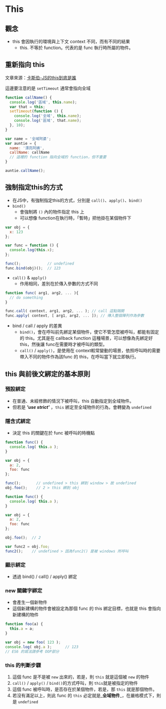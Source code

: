 # This

## 觀念

* this 會因執行的環境與上下文 context 不同，而有不同的結果 
  * this. 不等於 function。代表的是 func 執行時所屬的物件。

## 重新指向 this

文章來源：[卡斯伯-JS的this到底是誰](https://wcc723.github.io/javascript/2017/12/12/javascript-this/)

這邊要注意的是 `setTimeout` 通常會指向全域

```javascript
function callName() {
  console.log('區域', this.name);
  var that = this;
  setTimeout(function () {
    console.log('全域', this.name);
    console.log('區域', that.name);
  }, 10);
}

var name = '全域阿婆';
var auntie = {
  name: '漂亮阿姨',
  callName: callName  
  // 這裡的 function 指向全域的 function，但不重要
}

auntie.callName();
```

## 強制指定this的方式

* 在JS中，有強制指定this的方式，分別是 `call()`、`apply()`、`bind()` 
* `bind()` 
  * 會強制將 `()` 內的物件指定 this 上  
  * 可以想像 function在執行時，「暫時」把他掛在某個物件下

```javascript
var obj = {
  x: 123
};

var func = function () {
  console.log(this.x);
};

func();            // undefined
func.bind(obj)();  // 123
```

* `call()` & `apply()` 
  * 作用相同，差別在於傳入參數的方式不同

```javascript
function func( arg1, arg2, ... ){
  // do something
}

func.call( context, arg1, arg2, ... ); // call 逗點隔開
func.apply( context, [ arg1, arg2, ... ]); // 傳入整個陣列作為參數
```

* bind / call / apply 的差異 
  * `bind()`，會在呼叫前先綁定某個物件，使它不管怎麼被呼叫，都能有固定的 this。尤其是在 callback function 這種場景，可以想像為先綁定好 this，然後讓 func在需要時才被呼叫的類型。 
  * `call()` / `apply()`，是使用在 context較常變動的場景，依照呼叫時的需要帶入不同的物件作為該func 的 this，在呼叫當下就立即執行。

## this 與前後文綁定的基本原則

### 預設綁定

* 在普通、未經修飾的情況下被呼叫，this 自動指定到全域物件。 
* 但若是 _**'use strict'**_ ，`this` 綁定至全域物件的行為，會轉變為 `undefined`

### 隱含式綁定

* 決定 this 的關鍵在於 func 被呼叫的時機點

```javascript
function func() {
  console.log( this.a );
}

var obj = {
  a: 2,
  foo: func
};

func();       // undefined > this 綁到 window > 故 undefined
obj.foo();    // 2 > this 綁到 obj
```

```javascript
function func() {
  console.log( this.a );
}

var obj = {
  a: 2,
  foo: func
};

obj.foo();  // 2

var func2 = obj.foo;
func2();    // undefined > 因為func2() 是被 windows 所呼叫
```

### 顯示綁定

* 透過 bind\(\) / call\(\) / apply\(\) 綁定

### new 關鍵字綁定

* 會產生一個新物件 
* 這個新建構的物件會被設定為那個 func 的 this 綁定目標，也就是 this 會指向新建構的物件

```javascript
function foo(a) {
  this.a = a;
}

var obj = new foo( 123 );
console.log( obj.a );      // 123
// ES6 的寫法請參考 OOP部分
```

### this 的判斷步驟

1. 這個 func 是不是被 `new` 出來的，若是，則 `this` 就是這個被 `new` 的物件 
2. `call()` / `apply()` / `bind()`的方式呼叫，則 `this`就是被指定的物件 
3. 這個 func 被呼叫時，是否存在於某個物件，若是，那 `this` 就是那個物件。 
4. 若沒有滿足以上，則此 func 的 `this` 必定就是_**全域物件**_，在嚴格模式下，則是 `undefined`

